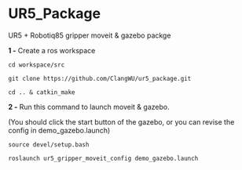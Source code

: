 # UR5_Package
UR5 + Robotiq85 gripper moveit &amp; gazebo packge

**1 -** Create a ros workspace 

`cd workspace/src`

`git clone https://github.com/ClangWU/ur5_package.git`

`cd .. & catkin_make`

**2 -** Run this command to launch moveit & gazebo. 

(You should click the start button of the gazebo, or you can revise the config in demo_gazebo.launch)

`source devel/setup.bash`

`roslaunch ur5_gripper_moveit_config demo_gazebo.launch`

